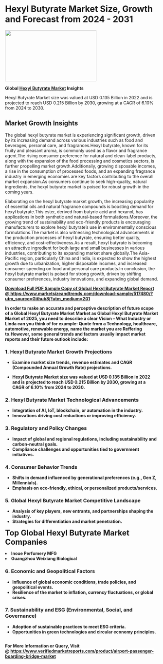 <H1>Hexyl Butyrate Market Size, Growth and Forecast from 2024 - 2031</H1><img class="aligncenter size-medium wp-image-584254" src="https://thirdeyenews.in/wp-content/uploads/2024/09/Global-Market-Research-300x168.jpeg" alt="" width="300" height="168" /><p><strong>Global&nbsp;<a href="https://www.marketsizeandtrends.com/download-sample/517480/?utm_source=Github8j?utm_medium=201">Hexyl Butyrate Market</a> Insights</strong></p><p>Hexyl Butyrate Market size was valued at USD 0.135 Billion in 2022 and is projected to reach USD 0.215 Billion by 2030, growing at a CAGR of 6.10% from 2024 to 2030.</p><p><h2>Market Growth Insights</h2> <p>The global hexyl butyrate market is experiencing significant growth, driven by its increasing demand across various industries such as food and beverages, personal care, and fragrances.Hexyl butyrate, known for its fruity and pleasant aroma, is commonly used as a flavor and fragrance agent.The rising consumer preference for natural and clean-label products, along with the expansion of the food processing and cosmetics sectors, is further propelling market growth.Additionally, growing disposable incomes, a rise in the consumption of processed foods, and an expanding fragrance industry in emerging economies are key factors contributing to the overall market expansion.As consumers continue to seek high-quality, natural ingredients, the hexyl butyrate market is poised for robust growth in the coming years.</p> <p><strong><a href="#"></a></strong></p> <p>Elaborating on the hexyl butyrate market growth, the increasing popularity of essential oils and natural fragrance compounds is boosting demand for hexyl butyrate.This ester, derived from butyric acid and hexanol, has applications in both synthetic and natural-based formulations.Moreover, the growing trend of sustainability and eco-friendly products is encouraging manufacturers to explore hexyl butyrate’s use in environmentally conscious formulations.The market is also witnessing technological advancements in the production processes of hexyl butyrate, ensuring better quality, efficiency, and cost-effectiveness.As a result, hexyl butyrate is becoming an attractive ingredient for both large and small businesses in various industries, contributing to its expanding market share globally.The Asia-Pacific region, particularly China and India, is expected to show the highest growth due to urbanization, higher disposable incomes, and increased consumer spending on food and personal care products.In conclusion, the hexyl butyrate market is poised for strong growth, driven by shifting consumer preferences, industry innovations, and expanding global demand.</p> <p><strong><a href="#"></p><p><span class=""><strong>Download Full PDF Sample Copy of Global Hexyl Butyrate Market Report</strong> @ <a href="https://www.marketsizeandtrends.com/download-sample/517480/?utm_source=Github8j?utm_medium=201" target="_blank">https://www.marketsizeandtrends.com/download-sample/517480/?utm_source=Github8j?utm_medium=201</a></span></p><p>In order to make an accurate and perceptive description of future scope of a Global&nbsp;Hexyl Butyrate Market Market as Global&nbsp;Hexyl Butyrate Market Market of 2025, you need to describe a clear Vision &ndash; What Industry or Linda can you think of for example: Quote from a Technology, healthcare, automotive, renewable energy, name the market you are Reffering to.However, some general trends and factors usually impact market reports and their future outlook include:</p><h3>1.&nbsp;<strong>Hexyl Butyrate Market Growth Projections</strong></h3><ul><li>Examine market size trends, revenue estimates and CAGR (Compounded Annual Growth Rate) projections.</li><li><p>Hexyl Butyrate Market size was valued at USD 0.135 Billion in 2022 and is projected to reach USD 0.215 Billion by 2030, growing at a CAGR of 6.10% from 2024 to 2030.</p></li></ul><h3>2.&nbsp;<strong>Hexyl Butyrate Market Technological Advancements</strong></h3><ul><li>Integration of AI, IoT, blockchain, or automation in the industry.</li><li>Innovations driving cost reductions or improving efficiency.</li></ul><h3>3.&nbsp;<strong>Regulatory and Policy Changes</strong></h3><ul><li>Impact of global and regional regulations, including sustainability and carbon-neutral goals.</li><li>Compliance challenges and opportunities tied to government initiatives.</li></ul><h3>4.&nbsp;<strong>Consumer Behavior Trends</strong></h3><ul><li>Shifts in demand influenced by generational preferences (e.g., Gen Z, Millennials).</li><li>Emphasis on eco-friendly, ethical, or personalized products/services.</li></ul><h3>5.&nbsp;<strong>Global Hexyl Butyrate Market Competitive Landscape</strong></h3><ul><li>Analysis of key players, new entrants, and partnerships shaping the industry.</li><li>Strategies for differentiation and market penetration.</li></ul><p data-pm-slice="1 1 []"><span style="color: inherit; font-family: inherit; font-size: 25px;">Top Global Hexyl Butyrate Market Companies</span></p><div class="" data-test-id=""><p><li>Inoue Perfumery MFG</li><li> Guangzhou Weixiang Biological</li></p></div><h3>6.&nbsp;<strong>Economic and Geopolitical Factors</strong></h3><ul><li>Influence of global economic conditions, trade policies, and geopolitical events.</li><li>Resilience of the market to inflation, currency fluctuations, or global crises.</li></ul><h3>7.&nbsp;<strong>Sustainability and ESG (Environmental, Social, and Governance)</strong></h3><ul><li>Adoption of sustainable practices to meet ESG criteria.</li><li>Opportunities in green technologies and circular economy principles.</li></ul><h2><strong style="font-size: 14px;">For More Information or Query, Visit @&nbsp;</strong><a style="background-color: #ffffff; font-size: 14px;" href="https://www.marketsizeandtrends.com/report/hexyl-butyrate-market/" target="_blank">https://www.verifiedmarketreports.com/product/airport-passenger-boarding-bridge-market</a></h2>